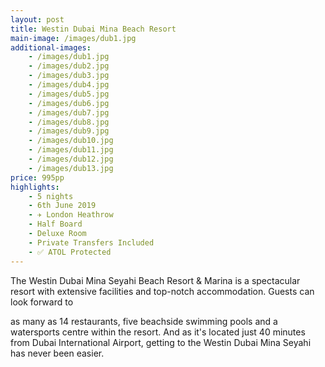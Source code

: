 ```yaml
---
layout: post
title: Westin Dubai Mina Beach Resort
main-image: /images/dub1.jpg
additional-images:
    - /images/dub1.jpg
    - /images/dub2.jpg
    - /images/dub3.jpg
    - /images/dub4.jpg
    - /images/dub5.jpg
    - /images/dub6.jpg
    - /images/dub7.jpg
    - /images/dub8.jpg    
    - /images/dub9.jpg
    - /images/dub10.jpg
    - /images/dub11.jpg
    - /images/dub12.jpg
    - /images/dub13.jpg
price: 995pp
highlights:
    - 5 nights
    - 6th June 2019
    - ✈️ London Heathrow
    - Half Board
    - Deluxe Room
    - Private Transfers Included
    - ✅ ATOL Protected
---
```


The Westin Dubai Mina Seyahi Beach Resort & Marina is a spectacular resort with extensive facilities and top-notch accommodation. Guests can look forward to 

as many as 14 restaurants, five beachside swimming pools and a watersports centre within the resort. And as it's located just 40 minutes from Dubai International Airport, getting to the Westin Dubai Mina Seyahi has never been easier.
